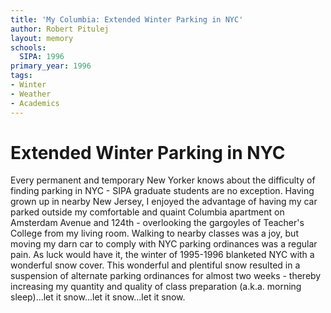 ```yaml
---
title: 'My Columbia: Extended Winter Parking in NYC'
author: Robert Pitulej
layout: memory
schools:
  SIPA: 1996
primary_year: 1996
tags:
- Winter
- Weather
- Academics
---
```

# Extended Winter Parking in NYC

Every permanent and temporary New Yorker knows about the difficulty of finding parking in NYC - SIPA graduate students are no exception.  Having grown up in nearby New Jersey, I enjoyed the advantage of having my car parked outside my comfortable and quaint Columbia apartment on Amsterdam Avenue and 124th - overlooking the gargoyles of Teacher's College from my living room.  Walking to nearby classes was a joy, but moving my darn car to comply with NYC parking ordinances was a regular pain.  As luck would have it, the winter of 1995-1996 blanketed NYC with a wonderful snow cover. This wonderful and plentiful snow resulted in a suspension of alternate parking ordinances for almost two weeks - thereby increasing my quantity and quality of class preparation (a.k.a. morning sleep)...let it snow...let it snow...let it snow.
